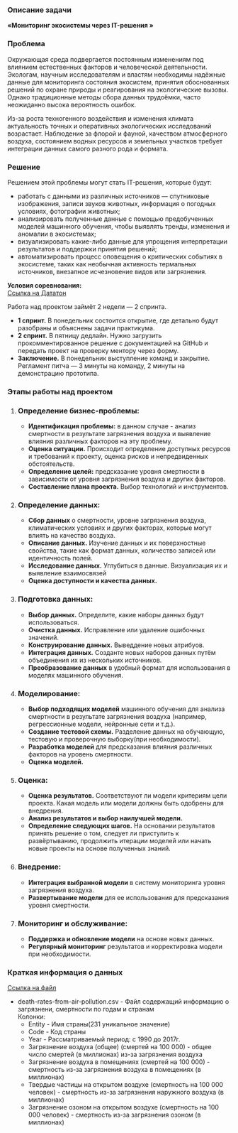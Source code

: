  ### Описание задачи  
**«Мониторинг экосистемы через IT-решения  »** 

### Проблема  
Окружающая среда подвергается постоянным изменениям под влиянием естественных факторов и человеческой деятельности. Экологам, научным исследователям и властям необходимы надёжные данные для мониторинга состояния экосистем, принятия обоснованных решений по охране природы и реагирования на экологические вызовы. Однако традиционные методы сбора данных трудоёмки, часто неожиданно высока вероятность ошибок.

Из-за роста техногенного воздействия и изменения климата актуальность точных и оперативных экологических исследований возрастает. Наблюдение за флорой и фауной, качеством атмосферного воздуха, состоянием водных ресурсов и земельных участков требует интеграции данных самого разного рода и формата. 

### Решение
Решением этой проблемы могут стать IT-решения, которые будут:

- работать с данными из различных источников — спутниковые изображения, записи звуков животных, информация о погодных условиях, фотографии животных;
- анализировать полученные данные с помощью предобученных моделей машинного обучения, чтобы выявлять тренды, изменения и аномалии в экосистемах;
- визуализировать какие-либо данные для упрощения интерпретации результатов и поддержки принятия решений;
- автоматизировать процесс оповещения о критических событиях в экосистеме, таких как необычная активность термальных источников, внезапное исчезновение видов или загрязнения.

**Условия соревнования:**  
[Ссылка на Дататон](https://apps.skillfactory.ru/learning/course/course-v1:SkillFactory+MFTIDSLIGHT+2022_DEC/block-v1:SkillFactory+MFTIDSLIGHT+2022_DEC+type@sequential+block@13949a5c924a4f6caa67dce944bf7620/block-v1:SkillFactory+MFTIDSLIGHT+2022_DEC+type@vertical+block@eaa448ad8c7a44d8a164d108adee42e9)  

Работа над проектом займёт 2 недели — 2 спринта.

- **1 спринт.** В понедельник состоится открытие, где детально будут разобраны и объяснены задачи практикума.
- **2 спринт.** В пятницу дедлайн. Нужно загрузить прокомментированное решение с документацией на GitHub и передать проект на проверку ментору через форму.
- **Заключение.** В понедельник выступление команд и закрытие. Регламент питча — 3 минуты на команду, 2 минуты на демонстрацию прототипа.

### Этапы работы над проектом  
1. ### **Определение бизнес-проблемы:**
   - **Идентификация проблемы:** в данном случае - анализ смертности в результате загрязнения воздуха и выявление влияния различных факторов на эту проблему.
   - **Оценка ситуации.** Происходит определение доступных ресурсов и требований к проекту, оценка рисков и непредвиденных обстоятельств.
   - **Определение целей:** предсказание уровня смертности в зависимости от уровня загрязнения воздуха и других факторов.
   - **Составление плана проекта.** Выбор технологий и инструментов.

2. ### **Определение данных:**
   - **Сбор данных** о смертности, уровне загрязнения воздуха, климатических условиях и других факторах, которые могут влиять на качество воздуха.
   - **Описание данных.** Изучение данных и их поверхностные свойства, такие как формат данных, количество записей или идентичность полей.
   - **Исследование данных.** Углубиться в данные. Визуализация их и выявление взаимосвязей
   - **Оценка доступности и качества данных.**

3. ### **Подготовка данных:**

   - **Выбор данных.** Определите, какие наборы данных будут использоваться.
   - **Очистка данных.** Исправление или удаление ошибочных значений.
   - **Конструирование данных.** Выведдение новых атрибуов.
   - **Интеграция данных.** Созданте новых наборов данных путём объединения их из нескольких источников.
   - **Преобразование данных** в удобный формат для использования в моделях машинного обучения.

4. ### **Моделирование:**
   - **Выбор подходящих моделей** машинного обучения для анализа смертности в результате загрязнения воздуха (например, регрессионные модели, нейронные сети и т.д.).
   - **Создание тестовой схемы.** Разделение данных на обучающую, тестовую и проверочную выборку(при необходимости).
   - **Разработка моделей** для предсказания влияния различных факторов на уровень смертности.
   - **Оценка моделей.**

5. ### **Оценка:**
   - **Оценка результатов.** Соответствуют ли модели критериям цели проекта. Какая модель или модели должны быть одобрены для внедрения.
   - **Анализ результатов и выбор наилучшей модели.**
   - **Определение следующих шагов.** На основании результатов принять решение о том, следует ли приступить к развёртыванию, продолжить итерации моделей или начать новые проекты на основе полученных знаний.

6. ### **Внедрение:**
   - **Интеграция выбранной модели** в систему мониторинга уровня загрязнения воздуха.
   - **Развертывание модели** для ее использования для предсказания уровня смертности.

7. ### **Мониторинг и обслуживание:**
   - **Поддержка и обновление модели** на основе новых данных.
   - **Регулярный мониторинг** результатов и корректировка модели при необходимости.

### Краткая информация о данных
[Ссылка на файл](https://www.kaggle.com/datasets/akshat0giri/death-due-to-air-pollution-19902017/download?datasetVersionNumber=1)
- death-rates-from-air-pollution.csv - Файл содержащий информацию о загрязнени, смертности по годам и странам   
   Колонки:
   - Entity - Имя страны(231 уникальное значение)
   - Code - Код страны
   - Year - Рассматриваемый период: с 1990 до 2017г.
   - Загрязнение воздуха (общее) (смертей на 100 000) - общее число смертей (в миллионах) из-за загрязнения воздуха
   - Загрязнение воздуха в помещениях (смертей на 100 000) - смертность из-за загрязнения воздуха в помещениях (в миллионах)
   - Твердые частицы на открытом воздухе (смертность на 100 000 человек) - смертность из-за загрязнения наружного воздуха (в миллионах)
   - Загрязнение озоном на открытом воздухе (смертность на 100 000 человек) - смертность из-за загрязнения озоном (в миллионах)